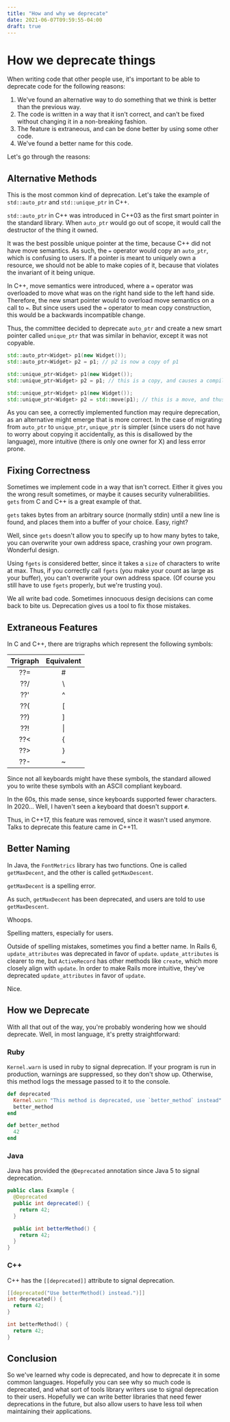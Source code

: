 ```yaml
---
title: "How and why we deprecate"
date: 2021-06-07T09:59:55-04:00
draft: true
---
```


# How we deprecate things

When writing code that other people use, it's important to be able to deprecate code for the following reasons:

1. We've found an alternative way to do something that we think is better than the previous way.
2. The code is written in a way that it isn't correct, and can't be fixed without changing it in a non-breaking fashion.
3. The feature is extraneous, and can be done better by using some other code. 
4. We've found a better name for this code.

Let's go through the reasons:

## Alternative Methods

This is the most common kind of deprecation. Let's take the example of `std::auto_ptr` and `std::unique_ptr` in C++.

`std::auto_ptr` in C++ was introduced in C++03 as the first smart pointer in the standard library. When `auto_ptr` would go out of scope, it would call the destructor of the thing it owned.

It was the best possible unique pointer at the time, because C++ did not have move semantics. As such, the `=` operator would copy an `auto_ptr`, which is confusing to users. If a pointer is meant to uniquely own a resource, we should not be able to make copies of it, because that violates the invariant of it being unique. 

In C++, move semantics were introduced, where a `=` operator was overloaded to move what was on the right hand side to the left hand side. Therefore, the new smart pointer would to overload move semantics on a call to `=`. But since users used the `=` operator to mean copy construction, this would be a backwards incompatible change. 

Thus, the committee decided to deprecate `auto_ptr` and create a new smart pointer called `unique_ptr` that was similar in behavior, except it was not copyable.


```{.cpp .numberLines}
std::auto_ptr<Widget> p1(new Widget());
std::auto_ptr<Widget> p2 = p1; // p2 is now a copy of p1
```

```{.cpp .numberLines}
std::unique_ptr<Widget> p1(new Widget());
std::unique_ptr<Widget> p2 = p1; // this is a copy, and causes a compile time error.
```

```{.cpp .numberLines}
std::unique_ptr<Widget> p1(new Widget());
std::unique_ptr<Widget> p2 = std::move(p1); // this is a move, and thus legal. p1 is moved into p2.
```

As you can see, a correctly implemented function may require deprecation, as an alternative might emerge that is more correct. In the case of migrating from `auto_ptr` to `unique_ptr`, `unique_ptr` is simpler (since users do not have to worry about copying it accidentally, as this is disallowed by the language), more intuitive (there is only one owner for X) and less error prone.

## Fixing Correctness

Sometimes we implement code in a way that isn't correct. Either it gives you the wrong result sometimes, or maybe it causes security vulnerabilities. `gets` from C and C++ is a great example of that.

`gets` takes bytes from an arbitrary source (normally stdin) until a new line is found, and places them into a buffer of your choice. Easy, right?

Well, since `gets` doesn't allow you to specify up to how many bytes to take, you can overwrite your own address space, crashing your own program. Wonderful design.

Using `fgets` is considered better, since it takes a `size` of characters to write at max. Thus, if you correctly call `fgets` (you make your count as large as your buffer), you can't overwrite your own address space. (Of course you still have to use `fgets` properly, but we're trusting you). 

We all write bad code. Sometimes innocuous design decisions can come back to bite us. Deprecation gives us a tool to fix those mistakes.

## Extraneous Features

In C and C++, there are trigraphs which represent the following symbols:

| Trigraph | Equivalent  |
|:--------:|:-----------:|
| ??=      | #           |
| ??/      | \           |
| ??'      | ^           |
| ??(      | [           |
| ??)      | ]           |
| ??!      | \|          |
| ??<      | {           |
| ??>      | }           |
| ??-      | ~           |

Since not all keyboards might have these symbols, the standard allowed you to write these symbols with an ASCII compliant keyboard.

In the 60s, this made sense, since keyboards supported fewer characters. In 2020... Well, I haven't seen a keyboard that doesn't support `#`.

Thus, in C++17, this feature was removed, since it wasn't used anymore. Talks to deprecate this feature came in C++11.

## Better Naming

In Java, the `FontMetrics` library has two functions. One is called `getMaxDecent`, and the other is called `getMaxDescent`. 

`getMaxDecent` is a spelling error. 

As such, `getMaxDecent` has been deprecated, and users are told to use `getMaxDescent`.

Whoops. 

Spelling matters, especially for users. 

Outside of spelling mistakes, sometimes you find a better name. In Rails 6, `update_attributes` was deprecated in favor of `update`.  `update_attributes` is clearer to me, but `ActiveRecord` has other methods like `create`, which more closely align with `update`. In order to make Rails more intuitive, they've deprecated `update_attributes` in favor of `update`.

Nice.

## How we Deprecate

With all that out of the way, you're probably wondering how we should deprecate. Well, in most language, it's pretty straightforward:

### Ruby

`Kernel.warn` is used in ruby to signal deprecation. If your program is run in production, warnings are suppressed, so they don't show up. Otherwise, this method logs the message passed to it to the console.

```{.rb .numberLines}
def deprecated
  Kernel.warn "This method is deprecated, use `better_method` instead"
  better_method
end

def better_method
  42
end
```

### Java

Java has provided the `@Deprecated` annotation since Java 5 to signal deprecation.

```{.java .numberLines}
public class Example {
  @Deprecated
  public int deprecated() {
    return 42; 
  }

  public int betterMethod() {
    return 42;
  }
}
```

### C++

C++ has the `[[deprecated]]` attribute to signal deprecation.

```{.cpp .numberLines}
[[deprecated("Use betterMethod() instead.")]]
int deprecated() {
  return 42;
}

int betterMethod() {
  return 42;
}
```

## Conclusion

So we've learned why code is deprecated, and how to deprecate it in some common languages. Hopefully you can see why so much code is deprecated, and what sort of tools library writers use to signal deprecation to their users. Hopefully we can write better libraries that need fewer deprecations in the future, but also allow users to have less toil when maintaining their applications.
